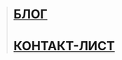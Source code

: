 
> # <a href="https://martiliones.github.io/bl0g/"> БЛОГ</a> <br>
> # <a href="https://martiliones.github.io/contacts/"> КОНТАКТ-ЛИСТ</a>

